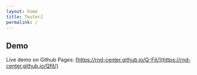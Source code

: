 ```yaml
---
layout: home
title: TesterJ
permalink: /
---
```



## Demo

Live demo on Github Pages: [https://rnd-center.github.io/Q-Fit/](https://rnd-center.github.io/Qfit/)
